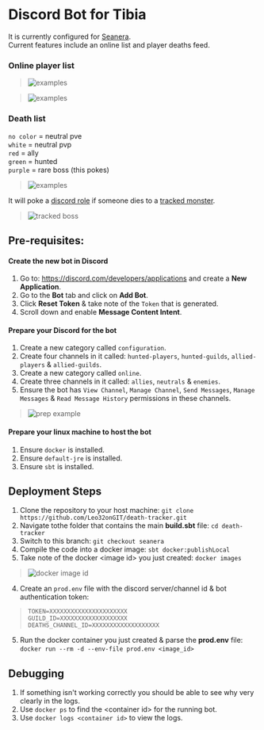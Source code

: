 # Discord Bot for Tibia

It is currently configured for [Seanera](https://github.com/Leo32onGIT/death-tracker/blob/main/death-tracker/src/main/scala/com/kiktibia/deathtracker/tibiadata/TibiaDataClient.scala#L20).    
Current features include an online list and player deaths feed.

### Online player list    

> ![examples](https://i.imgur.com/S72fiHb.png)

> ![examples](https://i.imgur.com/AkaTy62.png)

### Death list    
  
  `no color` = neutral pve    
  `white` = neutral pvp    
  `red` = ally    
  `green` = hunted    
  `purple` = rare boss (this pokes)
  
> ![examples](https://i.imgur.com/09xAyde.gif)

It will poke a [discord role](https://github.com/Leo32onGIT/death-tracker/blob/main/death-tracker/src/main/resources/application.conf#L23) if someone dies to a [tracked monster](https://github.com/Leo32onGIT/death-tracker/blob/main/death-tracker/src/main/resources/application.conf#L24-L94).

> ![tracked boss](https://i.imgur.com/cbwovAO.png)

## Pre-requisites:

#### Create the new bot in Discord
1. Go to: https://discord.com/developers/applications and create a **New Application**.
2. Go to the **Bot** tab and click on **Add Bot**.
3. Click **Reset Token** & take note of the `Token` that is generated.
4. Scroll down and enable **Message Content Intent**.

#### Prepare your Discord for the bot
1. Create a new category called `configuration`.
2. Create four channels in it called: `hunted-players`, `hunted-guilds`, `allied-players` & `allied-guilds`.
3. Create a new category called `online`.
4. Create three channels in it called: `allies`, `neutrals` & `enemies`.
5. Ensure the bot has `View Channel`, `Manage Channel`, `Send Messages`, `Manage Messages` & `Read Message History` permissions in these channels.    
> ![prep example](https://i.imgur.com/jBNicZI.png)

#### Prepare your linux machine to host the bot
1. Ensure `docker` is installed.
1. Ensure `default-jre` is installed.
1. Ensure `sbt` is installed.

## Deployment Steps

1. Clone the repository to your host machine: `git clone https://github.com/Leo32onGIT/death-tracker.git`
2. Navigate tothe  folder that contains the main **build.sbt** file: `cd death-tracker`
3. Switch to this branch: `git checkout seanera`
4. Compile the code into a docker image: `sbt docker:publishLocal`
5. Take note of the docker \<image id\> you just created: `docker images`   
> ![docker image id](https://i.imgur.com/nXvSeIL.png)

4. Create an `prod.env` file with the discord server/channel id & bot authentication token:
> ```env
> TOKEN=XXXXXXXXXXXXXXXXXXXXXX   
> GUILD_ID=XXXXXXXXXXXXXXXXXXX   
> DEATHS_CHANNEL_ID=XXXXXXXXXXXXXXXXXXX
> ```
5. Run the docker container you just created & parse the **prod.env** file: `docker run --rm -d --env-file prod.env <image_id>`  

## Debugging

1. If something isn't working correctly you should be able to see why very clearly in the logs.
2. Use `docker ps` to find the \<container id\> for the running bot.
3. Use `docker logs <container id>` to view the logs.
